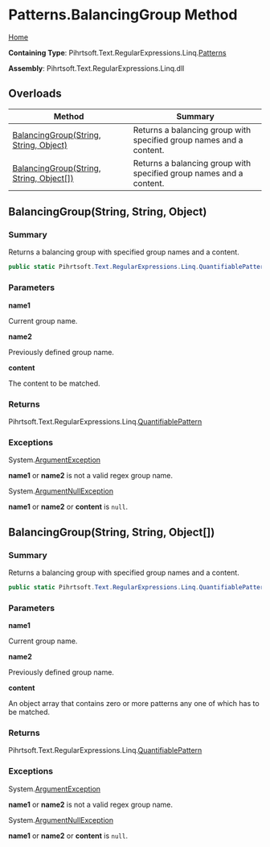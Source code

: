 # Patterns\.BalancingGroup Method

[Home](../../../../../../README.md)

**Containing Type**: Pihrtsoft\.Text\.RegularExpressions\.Linq\.[Patterns](../README.md)

**Assembly**: Pihrtsoft\.Text\.RegularExpressions\.Linq\.dll

## Overloads

| Method | Summary |
| ------ | ------- |
| [BalancingGroup(String, String, Object)](#Pihrtsoft_Text_RegularExpressions_Linq_Patterns_BalancingGroup_System_String_System_String_System_Object_) | Returns a balancing group with specified group names and a content\. |
| [BalancingGroup(String, String, Object\[\])](#Pihrtsoft_Text_RegularExpressions_Linq_Patterns_BalancingGroup_System_String_System_String_System_Object___) | Returns a balancing group with specified group names and a content\. |

## BalancingGroup\(String, String, Object\) <a name="Pihrtsoft_Text_RegularExpressions_Linq_Patterns_BalancingGroup_System_String_System_String_System_Object_"></a>

### Summary

Returns a balancing group with specified group names and a content\.

```csharp
public static Pihrtsoft.Text.RegularExpressions.Linq.QuantifiablePattern BalancingGroup(string name1, string name2, object content)
```

### Parameters

**name1**

Current group name\.

**name2**

Previously defined group name\.

**content**

The content to be matched\.

### Returns

Pihrtsoft\.Text\.RegularExpressions\.Linq\.[QuantifiablePattern](../../QuantifiablePattern/README.md)

### Exceptions

System\.[ArgumentException](https://docs.microsoft.com/en-us/dotnet/api/system.argumentexception)

**name1** or **name2** is not a valid regex group name\.

System\.[ArgumentNullException](https://docs.microsoft.com/en-us/dotnet/api/system.argumentnullexception)

**name1** or **name2** or **content** is `null`\.

## BalancingGroup\(String, String, Object\[\]\) <a name="Pihrtsoft_Text_RegularExpressions_Linq_Patterns_BalancingGroup_System_String_System_String_System_Object___"></a>

### Summary

Returns a balancing group with specified group names and a content\.

```csharp
public static Pihrtsoft.Text.RegularExpressions.Linq.QuantifiablePattern BalancingGroup(string name1, string name2, params object[] content)
```

### Parameters

**name1**

Current group name\.

**name2**

Previously defined group name\.

**content**

An object array that contains zero or more patterns any one of which has to be matched\.

### Returns

Pihrtsoft\.Text\.RegularExpressions\.Linq\.[QuantifiablePattern](../../QuantifiablePattern/README.md)

### Exceptions

System\.[ArgumentException](https://docs.microsoft.com/en-us/dotnet/api/system.argumentexception)

**name1** or **name2** is not a valid regex group name\.

System\.[ArgumentNullException](https://docs.microsoft.com/en-us/dotnet/api/system.argumentnullexception)

**name1** or **name2** or **content** is `null`\.

